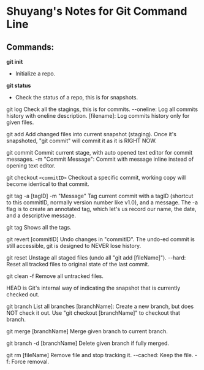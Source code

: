 # Shuyang's Notes for Git Command Line

## Commands:
**git init**
* Initialize a repo.

**git status**
* Check the status of a repo, this is for snapshots.

git log
	Check all the stagings, this is for commits.
	--oneline: Log all commits history with oneline description.
	[filename]: Log commits history only for given files.

git add
	Add changed files into current snapshot (staging). Once it's snapshoted, "git commit" will commit it as it is RIGHT NOW.

git commit
	Commit current stage, with auto opened text editor for commit messages.
	-m "Commit Message": Commit with message inline instead of opening text editor.

git checkout `<commitID>`
	Checkout a specific commit, working copy will become identical to that commit.

git tag -a [tagID] -m "Message"
	Tag current commit with a tagID (shortcut to this commitID, normally version number like v1.0), and a message.
	The -a flag is to create an annotated tag, which let's us record our name, the date, and a descriptive message.

git tag
	Shows all the tags.

git revert [commitID]
	Undo changes in "commitID".
	The undo-ed commit is still accessible, git is designed to NEVER lose history.

git reset
	Unstage all staged files (undo all "git add [fileName]").
	--hard: Reset all tracked files to original state of the last commit.

git clean -f
	Remove all untracked files.

HEAD is Git's internal way of indicating the snapshot that is currently checked out.

git branch
	List all branches
	[branchName]: Create a new branch, but does NOT check it out. Use "git checkout [branchName]" to checkout that branch.

git merge [branchName]
	Merge given branch to current branch.

git branch -d [branchName]
	Delete given branch if fully merged.

git rm [fileName]
	Remove file and stop tracking it.
	--cached: Keep the file.
	-f: Force removal.

